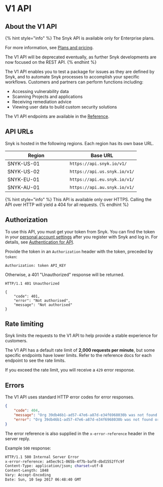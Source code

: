 # V1 API

## About the V1 API

{% hint style="info" %}
The Snyk API is available only for Enterprise plans.

For more information, see [Plans and pricing](https://snyk.io/plans).

The V1 API will be deprecated eventually, as further Snyk developments are now focused on the REST API.
{% endhint %}

The V1 API enables you to test a package for issues as they are defined by Snyk, and to automate Snyk processes to accomplish your specific workflows. Customers and partners can perform functions including:

* Accessing vulnerability data
* Scanning Projects and applications
* Receiving remediation advice
* Viewing user data to build custom security solutions

The V1 API endpoints are available in the [Reference](reference/).&#x20;

## API URLs

Snyk is hosted in the following regions. Each region has its own base URL.

<table><thead><tr><th width="189">Region</th><th>Base URL</th></tr></thead><tbody><tr><td>SNYK-US-01</td><td><code>https://api.snyk.io/v1/</code></td></tr><tr><td>SNYK-US-02</td><td><code>https://api.us.snyk.io/v1/</code></td></tr><tr><td>SNYK-EU-01 </td><td><code>https://api.eu.snyk.io/v1/</code> </td></tr><tr><td>SNYK-AU-01</td><td><code>https://api.au.snyk.io/v1/</code></td></tr></tbody></table>

{% hint style="info" %}
This API is available only over HTTPS. Calling the API over HTTP will yield a 404 for all requests.
{% endhint %}

## Authorization

To use this API, you must get your token from Snyk. You can find the token in your [personal account settings](https://snyk.io/account/) after you register with Snyk and log in. For details, see [Authentication for API](rest-api/authentication-for-api/).&#x20;

Provide the token in an `Authorization` header with the token, preceded by `token`:

```
Authorization: token API_KEY
```

Otherwise, a 401 "Unauthorized" response will be returned.

```
HTTP/1.1 401 Unauthorized

{
    "code": 401,
    "error": "Not authorised",
    "message": "Not authorised"
}
```

## Rate limiting

Snyk limits the requests to the V1 API to help provide a stable experience for customers.

The V1 API has a default rate limit of **2,000 requests per minute**, but some specific endpoints have lower limits. Refer to the reference docs for each endpoint to see the rate limits.

If you exceed the rate limit, you will receive a `429` error response.

## Errors

The V1 API uses standard HTTP error codes for error responses.

```json
{
    "code": 404,
    "message": "Org 39db46b1-ad57-47e6-a87d-e34f6968030b was not found or you may not have the correct permissions to access the org.",
    "error": "Org 39db46b1-ad57-47e6-a87d-e34f6968030b was not found or you may not have the correct permissions to access the org."
}
```

The error reference is also supplied in the `x-error-reference` header in the server reply.

Example `500` response:

```sh
HTTP/1.1 500 Internal Server Error
x-error-reference: a45ec9c1-065b-4f7b-baf8-dbd1552ffc9f
Content-Type: application/json; charset=utf-8
Content-Length: 1848
Vary: Accept-Encoding
Date: Sun, 10 Sep 2017 06:48:40 GMT
```
